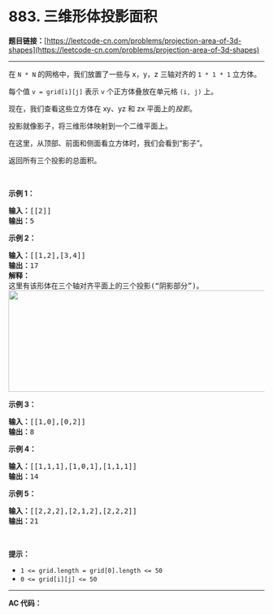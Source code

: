 # 883. 三维形体投影面积

**题目链接：**[https://leetcode-cn.com/problems/projection-area-of-3d-shapes](https://leetcode-cn.com/problems/projection-area-of-3d-shapes)

---

<div class="content__1Y2H">
 <div class="notranslate">
  <p>在&nbsp;<code>N&nbsp;*&nbsp;N</code>&nbsp;的网格中，我们放置了一些与 x，y，z 三轴对齐的&nbsp;<code>1 * 1 * 1</code>&nbsp;立方体。</p> 
  <p>每个值&nbsp;<code>v = grid[i][j]</code>&nbsp;表示 <code>v</code>&nbsp;个正方体叠放在单元格&nbsp;<code>(i, j)</code>&nbsp;上。</p> 
  <p>现在，我们查看这些立方体在 xy、yz&nbsp;和 zx&nbsp;平面上的<em>投影</em>。</p> 
  <p>投影就像影子，将三维形体映射到一个二维平面上。</p> 
  <p>在这里，从顶部、前面和侧面看立方体时，我们会看到“影子”。</p> 
  <p>返回所有三个投影的总面积。</p> 
  <p>&nbsp;</p> 
  <ul> 
  </ul> 
  <ul> 
  </ul> 
  <ul> 
  </ul> 
  <ul> 
  </ul> 
  <p><strong>示例 1：</strong></p> 
  <pre class="language-text"><strong>输入：</strong>[[2]]
<strong>输出：</strong>5
</pre> 
  <p><strong>示例 2：</strong></p> 
  <pre class="language-text"><strong>输入：</strong>[[1,2],[3,4]]
<strong>输出：</strong>17
<strong>解释：</strong>
这里有该形体在三个轴对齐平面上的三个投影(“阴影部分”)。
<img style="height: 200px; width: 749px;" src="../uploads/2018/08/02/shadow.png" alt="">
</pre> 
  <p><strong>示例 3：</strong></p> 
  <pre class="language-text"><strong>输入：</strong>[[1,0],[0,2]]
<strong>输出：</strong>8
</pre> 
  <p><strong>示例 4：</strong></p> 
  <pre class="language-text"><strong>输入：</strong>[[1,1,1],[1,0,1],[1,1,1]]
<strong>输出：</strong>14
</pre> 
  <p><strong>示例 5：</strong></p> 
  <pre class="language-text"><strong>输入：</strong>[[2,2,2],[2,1,2],[2,2,2]]
<strong>输出：</strong>21
</pre> 
  <p>&nbsp;</p> 
  <p><strong>提示：</strong></p> 
  <ul> 
   <li><code>1 &lt;= grid.length = grid[0].length&nbsp;&lt;= 50</code></li> 
   <li><code>0 &lt;= grid[i][j] &lt;= 50</code></li> 
  </ul> 
 </div>
</div>

---

**AC 代码：**

```java

```